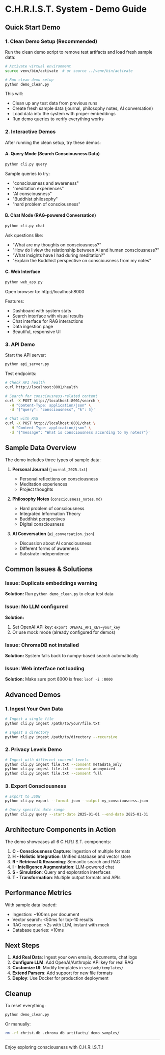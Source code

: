 # C.H.R.I.S.T. System - Demo Guide

## Quick Start Demo

### 1. Clean Demo Setup (Recommended)

Run the clean demo script to remove test artifacts and load fresh sample data:

```bash
# Activate virtual environment
source venv/bin/activate  # or source ../venv/bin/activate

# Run clean demo setup
python demo_clean.py
```

This will:
- Clean up any test data from previous runs
- Create fresh sample data (journal, philosophy notes, AI conversation)
- Load data into the system with proper embeddings
- Run demo queries to verify everything works

### 2. Interactive Demos

After running the clean setup, try these demos:

#### A. Query Mode (Search Consciousness Data)
```bash
python cli.py query
```
Sample queries to try:
- "consciousness and awareness"
- "meditation experiences"
- "AI consciousness"
- "Buddhist philosophy"
- "hard problem of consciousness"

#### B. Chat Mode (RAG-powered Conversation)
```bash
python cli.py chat
```
Ask questions like:
- "What are my thoughts on consciousness?"
- "How do I view the relationship between AI and human consciousness?"
- "What insights have I had during meditation?"
- "Explain the Buddhist perspective on consciousness from my notes"

#### C. Web Interface
```bash
python web_app.py
```
Open browser to: http://localhost:8000

Features:
- Dashboard with system stats
- Search interface with visual results
- Chat interface for RAG interactions
- Data ingestion page
- Beautiful, responsive UI

### 3. API Demo

Start the API server:
```bash
python api_server.py
```

Test endpoints:
```bash
# Check API health
curl http://localhost:8001/health

# Search for consciousness-related content
curl -X POST http://localhost:8001/search \
  -H "Content-Type: application/json" \
  -d '{"query": "consciousness", "k": 5}'

# Chat with RAG
curl -X POST http://localhost:8001/chat \
  -H "Content-Type: application/json" \
  -d '{"message": "What is consciousness according to my notes?"}'
```

## Sample Data Overview

The demo includes three types of sample data:

1. **Personal Journal** (`journal_2025.txt`)
   - Personal reflections on consciousness
   - Meditation experiences
   - Project thoughts

2. **Philosophy Notes** (`consciousness_notes.md`)
   - Hard problem of consciousness
   - Integrated Information Theory
   - Buddhist perspectives
   - Digital consciousness

3. **AI Conversation** (`ai_conversation.json`)
   - Discussion about AI consciousness
   - Different forms of awareness
   - Substrate independence

## Common Issues & Solutions

### Issue: Duplicate embeddings warning
**Solution:** Run `python demo_clean.py` to clear test data

### Issue: No LLM configured
**Solution:**
1. Set OpenAI API key: `export OPENAI_API_KEY=your_key`
2. Or use mock mode (already configured for demos)

### Issue: ChromaDB not installed
**Solution:** System falls back to numpy-based search automatically

### Issue: Web interface not loading
**Solution:** Make sure port 8000 is free: `lsof -i :8000`

## Advanced Demos

### 1. Ingest Your Own Data
```bash
# Ingest a single file
python cli.py ingest /path/to/your/file.txt

# Ingest a directory
python cli.py ingest /path/to/directory --recursive
```

### 2. Privacy Levels Demo
```bash
# Ingest with different consent levels
python cli.py ingest file.txt --consent metadata_only
python cli.py ingest file.txt --consent anonymized
python cli.py ingest file.txt --consent full
```

### 3. Export Consciousness
```bash
# Export to JSON
python cli.py export --format json --output my_consciousness.json

# Query specific date range
python cli.py query --start-date 2025-01-01 --end-date 2025-01-31
```

## Architecture Components in Action

The demo showcases all 6 C.H.R.I.S.T. components:

1. **C - Consciousness Capture**: Ingestion of multiple formats
2. **H - Holistic Integration**: Unified database and vector store
3. **R - Retrieval & Reasoning**: Semantic search and RAG
4. **I - Intelligence Augmentation**: LLM-powered chat
5. **S - Simulation**: Query and exploration interfaces
6. **T - Transformation**: Multiple output formats and APIs

## Performance Metrics

With sample data loaded:
- Ingestion: ~100ms per document
- Vector search: <50ms for top-10 results
- RAG response: <2s with LLM, instant with mock
- Database queries: <10ms

## Next Steps

1. **Add Real Data**: Ingest your own emails, documents, chat logs
2. **Configure LLM**: Add OpenAI/Anthropic API key for real RAG
3. **Customize UI**: Modify templates in `src/web/templates/`
4. **Extend Parsers**: Add support for new file formats
5. **Deploy**: Use Docker for production deployment

## Cleanup

To reset everything:
```bash
python demo_clean.py
```

Or manually:
```bash
rm -rf christ.db .chroma_db artifacts/ demo_samples/
```

---

Enjoy exploring consciousness with C.H.R.I.S.T.!